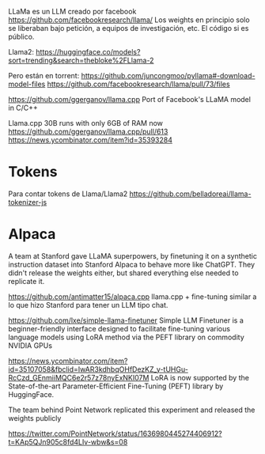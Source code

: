 LLaMa es un LLM creado por facebook
https://github.com/facebookresearch/llama/
Los weights en principio solo se liberaban bajo petición, a equipos de investigación, etc.
El código si es público.

Llama2:
https://huggingface.co/models?sort=trending&search=thebloke%2FLlama-2

Pero están en torrent:
https://github.com/juncongmoo/pyllama#-download-model-files
https://github.com/facebookresearch/llama/pull/73/files


https://github.com/ggerganov/llama.cpp
Port of Facebook's LLaMA model in C/C++

Llama.cpp 30B runs with only 6GB of RAM now
https://github.com/ggerganov/llama.cpp/pull/613
https://news.ycombinator.com/item?id=35393284

# Tokens
Para contar tokens de Llama/Llama2
https://github.com/belladoreai/llama-tokenizer-js



# Alpaca
A team at Stanford gave LLaMA superpowers, by finetuning it on a synthetic instruction dataset into Stanford Alpaca to behave more like ChatGPT. They didn't release the weights either, but shared everything else needed to replicate it.

https://github.com/antimatter15/alpaca.cpp
llama.cpp + fine-tuning similar a lo que hizo Stanford para tener un LLM tipo chat.





https://github.com/lxe/simple-llama-finetuner
Simple LLM Finetuner is a beginner-friendly interface designed to facilitate fine-tuning various language models using LoRA method via the PEFT library on commodity NVIDIA GPUs


https://news.ycombinator.com/item?id=35107058&fbclid=IwAR3kdhbqOHfDezKZ_y-tUHGu-RcCzd_GEnmiiMQC6e2r57z78nyExNKI07M
LoRA is now supported by the State-of-the-art Parameter-Efficient Fine-Tuning (PEFT) library by HuggingFace.


The team behind Point Network replicated this experiment and released the weights publicly

https://twitter.com/PointNetwork/status/1636980445274406912?t=KAp5QJn905c8fd4LIv-wbw&s=08
